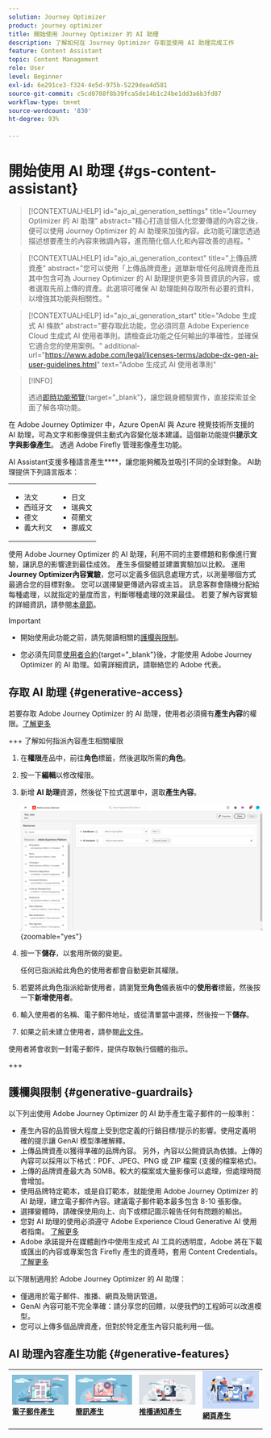 ```yaml
---
solution: Journey Optimizer
product: journey optimizer
title: 開始使用 Journey Optimizer 的 AI 助理
description: 了解如何在 Journey Optimizer 存取並使用 AI 助理完成工作
feature: Content Assistant
topic: Content Management
role: User
level: Beginner
exl-id: 6e291ce3-f324-4e5d-975b-5229dea4d581
source-git-commit: c5cd0708f8b39fca5de14b1c24be1dd3a6b3fd87
workflow-type: tm+mt
source-wordcount: '830'
ht-degree: 93%

---
```


# 開始使用 AI 助理 {#gs-content-assistant}

>[!CONTEXTUALHELP]
>id="ajo_ai_generation_settings"
>title="Journey Optimizer 的 AI 助理"
>abstract="精心打造並個人化您要傳遞的內容之後，便可以使用 Journey Optimizer 的 AI 助理來加強內容。此功能可讓您透過描述想要產生的內容來微調內容，進而簡化個人化和內容改善的過程。"

>[!CONTEXTUALHELP]
>id="ajo_ai_generation_context"
>title="上傳品牌資產"
>abstract="您可以使用「上傳品牌資產」選單新增任何品牌資產而且其中包含可為 Journey Optimizer 的 AI 助理提供更多背景資訊的內容，或者選取先前上傳的資產。此選項可確保 AI 助理能夠存取所有必要的資料，以增強其功能與相關性。"

>[!CONTEXTUALHELP]
>id="ajo_ai_generation_start"
>title="Adobe 生成式 AI 條款"
>abstract="要存取此功能，您必須同意 Adobe Experience Cloud 生成式 AI 使用者準則。請檢查此功能之任何輸出的準確性，並確保它適合您的使用案例。"
>additional-url="https://www.adobe.com/legal/licenses-terms/adobe-dx-gen-ai-user-guidelines.html" text="Adobe 生成式 AI 使用者準則"

>[!INFO]
>
>透過[即時功能預覽](https://experienceleague.adobe.com/zh-hant/apps/journey-optimizer/ai-assistant-content-accelerator){target="_blank"}，讓您親身體驗實作，直接探索並全面了解各項功能。


在 Adobe Journey Optimizer 中，Azure OpenAI 與 Azure 視覺技術所支援的 AI 助理，可為文字和影像提供主動式內容變化版本建議。這個新功能提供&#x200B;**提示文字與影像產生**。 透過 Adobe Firefly 管理影像產生功能。

AI Assistant支援多種語言產生&#x200B;****，讓您能夠觸及並吸引不同的全球對象。 AI助理提供下列語言版本：

<table style="table-layout:fixed"><tr style="border: 0;">
  <tr>
    <td><ul><li>法文</li><li>西班牙文</li><li>德文</li><li>義大利文</li></ul></td>
    <td><ul><li>日文</li><li>瑞典文</li><li>荷蘭文</li><li>挪威文</li></ul></td>
  </tr>
</table>

使用 Adobe Journey Optimizer 的 AI 助理，利用不同的主要標題和影像進行實驗，讓訊息的影響達到最佳成效。 產生多個變體並建置實驗加以比較。 運用&#x200B;**Journey Optimizer內容實驗**，您可以定義多個訊息處理方式，以測量哪個方式最適合您的目標對象。 您可以選擇變更傳遞內容或主旨。 訊息客群會隨機分配給每種處理，以就指定的量度而言，判斷哪種處理的效果最佳。 若要了解內容實驗的詳細資訊，請參閱[本章節](../content-management/content-experiment.md)。

>[!IMPORTANT]
>
>* 開始使用此功能之前，請先閱讀相關的[護欄與限制](#generative-guardrails)。
>
>
>* 您必須先同意[使用者合約](https://www.adobe.com/legal/licenses-terms/adobe-dx-gen-ai-user-guidelines.html){target="_blank"}後，才能使用 Adobe Journey Optimizer 的 AI 助理。如需詳細資訊，請聯絡您的 Adobe 代表。

## 存取 AI 助理 {#generative-access}

若要存取 Adobe Journey Optimizer 的 AI 助理，使用者必須擁有&#x200B;**產生內容**&#x200B;的權限。[了解更多](../administration/permissions.md)

+++  了解如何指派內容產生相關權限

1. 在&#x200B;**權限**&#x200B;產品中，前往&#x200B;**角色**&#x200B;標籤，然後選取所需的&#x200B;**角色**。

1. 按一下&#x200B;**編輯**&#x200B;以修改權限。

1. 新增 **AI 助理**&#x200B;資源，然後從下拉式選單中，選取&#x200B;**產生內容**。

   ![](assets/gen-ai-role.png){zoomable="yes"}

1. 按一下&#x200B;**儲存**，以套用所做的變更。

   任何已指派給此角色的使用者都會自動更新其權限。

1. 若要將此角色指派給新使用者，請瀏覽至&#x200B;**角色**&#x200B;儀表板中的&#x200B;**使用者**&#x200B;標籤，然後按一下&#x200B;**新增使用者**。

1. 輸入使用者的名稱、電子郵件地址，或從清單當中選擇，然後按一下&#x200B;**儲存**。

1. 如果之前未建立使用者，請參閱[此文件](https://experienceleague.adobe.com/zh-hant/docs/experience-platform/access-control/abac/permissions-ui/users)。

使用者將會收到一封電子郵件，提供存取執行個體的指示。

+++

## 護欄與限制 {#generative-guardrails}

以下列出使用 Adobe Journey Optimizer 的 AI 助手產生電子郵件的一般準則：

* 產生內容的品質很大程度上受到您定義的行銷目標/提示的影響。使用定義明確的提示讓 GenAI 模型準確解釋。  
* 上傳品牌資產以獲得準確的品牌內容。 另外，內容以公開資訊為依據。上傳的內容可以採用以下格式：PDF、JPEG、PNG 或 ZIP 檔案 (支援的檔案格式)。
* 上傳的品牌資產最大為 50MB。較大的檔案或大量影像可以處理，但處理時間會增加。
* 使用品牌特定範本，或是自訂範本，就能使用 Adobe Journey Optimizer 的 AI 助理，建立電子郵件內容。建議電子郵件範本最多包含 8-10 張影像。
* 選擇變體時，請確保使用向上、向下或標記圖示報告任何有問題的輸出。
* 您對 AI 助理的使用必須遵守 Adobe Experience Cloud Generative AI 使用者指南。 [了解更多](https://www.adobe.com/legal/licenses-terms/adobe-dx-gen-ai-user-guidelines.html)
* Adobe 承諾提升在媒體創作中使用生成式 AI 工具的透明度，Adobe 將在下載或匯出的內容或專案包含 Firefly 產生的資產時，套用 Content Credentials。[了解更多](https://helpx.adobe.com/firefly/using/content-credentials.html)

以下限制適用於 Adobe Journey Optimizer 的 AI 助理：

* 僅適用於電子郵件、推播、網頁及簡訊管道。
* GenAI 內容可能不完全準確：請分享您的回饋，以便我們的工程師可以改進模型。
* 您可以上傳多個品牌資產，但對於特定產生內容只能利用一個。


## AI 助理內容產生功能 {#generative-features}


<table style="table-layout:fixed"><tr style="border: 0;">
<td>
<a href="generative-email.md">
<img alt="電子郵件產生" src="assets/do-not-localize/text-genai.jpeg">
</a>
<div>
<a href="generative-email.md"><strong>電子郵件產生</strong></a>
</div>
<p>
</td>
<td>
<a href="generative-sms.md">
<img alt="簡訊產生" src="assets/do-not-localize/image-genai.jpeg">
</a>
<div><a href="generative-sms.md"><strong>簡訊產生</strong>
</div>
<p>
</td>
<td>
<a href="generative-push.md">
<img alt="推播產生" src="assets/do-not-localize/email-genai.jpeg">
</a>
<div>
<a href="generative-push.md"><strong>推播通知產生</strong></a>
</div>
<p></td>
<td>
<a href="generative-web.md">
<img alt="網頁產生" src="assets/do-not-localize/web-genai.jpeg">
</a>
<div><a href="generative-web.md"><strong>網頁產生</strong>
</div>
<p>
</td>
</tr></table>
